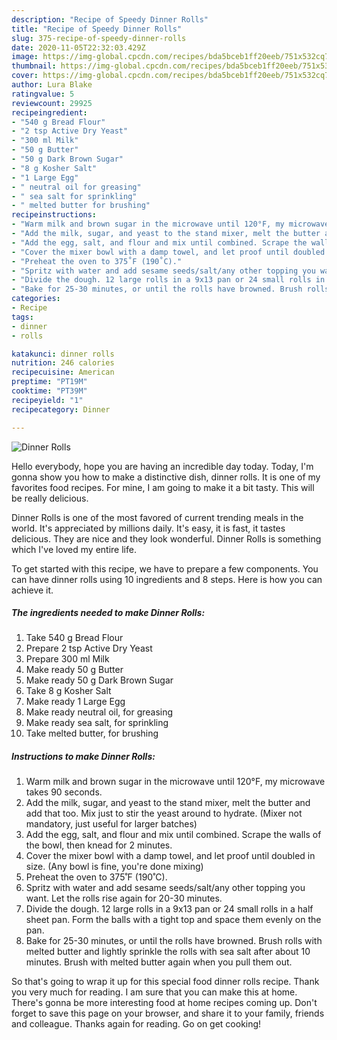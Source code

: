 ```yaml
---
description: "Recipe of Speedy Dinner Rolls"
title: "Recipe of Speedy Dinner Rolls"
slug: 375-recipe-of-speedy-dinner-rolls
date: 2020-11-05T22:32:03.429Z
image: https://img-global.cpcdn.com/recipes/bda5bceb1ff20eeb/751x532cq70/dinner-rolls-recipe-main-photo.jpg
thumbnail: https://img-global.cpcdn.com/recipes/bda5bceb1ff20eeb/751x532cq70/dinner-rolls-recipe-main-photo.jpg
cover: https://img-global.cpcdn.com/recipes/bda5bceb1ff20eeb/751x532cq70/dinner-rolls-recipe-main-photo.jpg
author: Lura Blake
ratingvalue: 5
reviewcount: 29925
recipeingredient:
- "540 g Bread Flour"
- "2 tsp Active Dry Yeast"
- "300 ml Milk"
- "50 g Butter"
- "50 g Dark Brown Sugar"
- "8 g Kosher Salt"
- "1 Large Egg"
- " neutral oil for greasing"
- " sea salt for sprinkling"
- " melted butter for brushing"
recipeinstructions:
- "Warm milk and brown sugar in the microwave until 120°F, my microwave takes 90 seconds."
- "Add the milk, sugar, and yeast to the stand mixer, melt the butter and add that too. Mix just to stir the yeast around to hydrate. (Mixer not mandatory, just useful for larger batches)"
- "Add the egg, salt, and flour and mix until combined. Scrape the walls of the bowl, then knead for 2 minutes."
- "Cover the mixer bowl with a damp towel, and let proof until doubled in size. (Any bowl is fine, you&#39;re done mixing)"
- "Preheat the oven to 375˚F (190˚C)."
- "Spritz with water and add sesame seeds/salt/any other topping you want. Let the rolls rise again for 20-30 minutes."
- "Divide the dough. 12 large rolls in a 9x13 pan or 24 small rolls in a half sheet pan. Form the balls with a tight top and space them evenly on the pan."
- "Bake for 25-30 minutes, or until the rolls have browned. Brush rolls with melted butter and lightly sprinkle the rolls with sea salt after about 10 minutes. Brush with melted butter again when you pull them out."
categories:
- Recipe
tags:
- dinner
- rolls

katakunci: dinner rolls 
nutrition: 246 calories
recipecuisine: American
preptime: "PT19M"
cooktime: "PT39M"
recipeyield: "1"
recipecategory: Dinner

---
```



![Dinner Rolls](https://img-global.cpcdn.com/recipes/bda5bceb1ff20eeb/751x532cq70/dinner-rolls-recipe-main-photo.jpg)

Hello everybody, hope you are having an incredible day today. Today, I'm gonna show you how to make a distinctive dish, dinner rolls. It is one of my favorites food recipes. For mine, I am going to make it a bit tasty. This will be really delicious.

Dinner Rolls is one of the most favored of current trending meals in the world. It's appreciated by millions daily. It's easy, it is fast, it tastes delicious. They are nice and they look wonderful. Dinner Rolls is something which I've loved my entire life.




To get started with this recipe, we have to prepare a few components. You can have dinner rolls using 10 ingredients and 8 steps. Here is how you can achieve it.

<!--inarticleads1-->

##### The ingredients needed to make Dinner Rolls:

1. Take 540 g Bread Flour
1. Prepare 2 tsp Active Dry Yeast
1. Prepare 300 ml Milk
1. Make ready 50 g Butter
1. Make ready 50 g Dark Brown Sugar
1. Take 8 g Kosher Salt
1. Make ready 1 Large Egg
1. Make ready  neutral oil, for greasing
1. Make ready  sea salt, for sprinkling
1. Take  melted butter, for brushing




<!--inarticleads2-->

##### Instructions to make Dinner Rolls:

1. Warm milk and brown sugar in the microwave until 120°F, my microwave takes 90 seconds.
1. Add the milk, sugar, and yeast to the stand mixer, melt the butter and add that too. Mix just to stir the yeast around to hydrate. (Mixer not mandatory, just useful for larger batches)
1. Add the egg, salt, and flour and mix until combined. Scrape the walls of the bowl, then knead for 2 minutes.
1. Cover the mixer bowl with a damp towel, and let proof until doubled in size. (Any bowl is fine, you&#39;re done mixing)
1. Preheat the oven to 375˚F (190˚C).
1. Spritz with water and add sesame seeds/salt/any other topping you want. Let the rolls rise again for 20-30 minutes.
1. Divide the dough. 12 large rolls in a 9x13 pan or 24 small rolls in a half sheet pan. Form the balls with a tight top and space them evenly on the pan.
1. Bake for 25-30 minutes, or until the rolls have browned. Brush rolls with melted butter and lightly sprinkle the rolls with sea salt after about 10 minutes. Brush with melted butter again when you pull them out.




So that's going to wrap it up for this special food dinner rolls recipe. Thank you very much for reading. I am sure that you can make this at home. There's gonna be more interesting food at home recipes coming up. Don't forget to save this page on your browser, and share it to your family, friends and colleague. Thanks again for reading. Go on get cooking!
